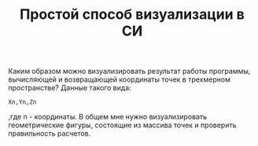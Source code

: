﻿---
title: "Простой способ визуализации в СИ"
se.owner.user_id: 227294
se.owner.display_name: "dimonbavly"
se.owner.link: "https://ru.stackoverflow.com/users/227294/dimonbavly"
se.link: "https://ru.stackoverflow.com/questions/927569/%d0%9f%d1%80%d0%be%d1%81%d1%82%d0%be%d0%b9-%d1%81%d0%bf%d0%be%d1%81%d0%be%d0%b1-%d0%b2%d0%b8%d0%b7%d1%83%d0%b0%d0%bb%d0%b8%d0%b7%d0%b0%d1%86%d0%b8%d0%b8-%d0%b2-%d0%a1%d0%98"
se.question_id: 927569
se.post_type: question
se.score: 7
---
<p>Каким образом можно визуализировать результат работы программы, вычисляющей и возвращающей координаты точек в трехмерном пространстве? Данные такого вида:</p>

<pre><code>Xn,Yn,Zn
</code></pre>

<p>,где n - координаты.
В общем мне нужно визуализировать геометрические фигуры, состоящие из массива точек и проверить правильность расчетов.</p>
